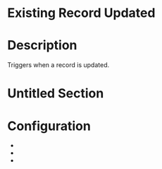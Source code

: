 ﻿# Existing Record Updated

# Description

Triggers when a record is updated.

# Untitled Section

# Configuration

* 
* 
*
